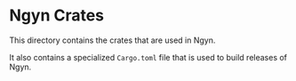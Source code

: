 # Ngyn Crates

This directory contains the crates that are used in Ngyn.

It also contains a specialized `Cargo.toml` file that is used to build releases of Ngyn.

